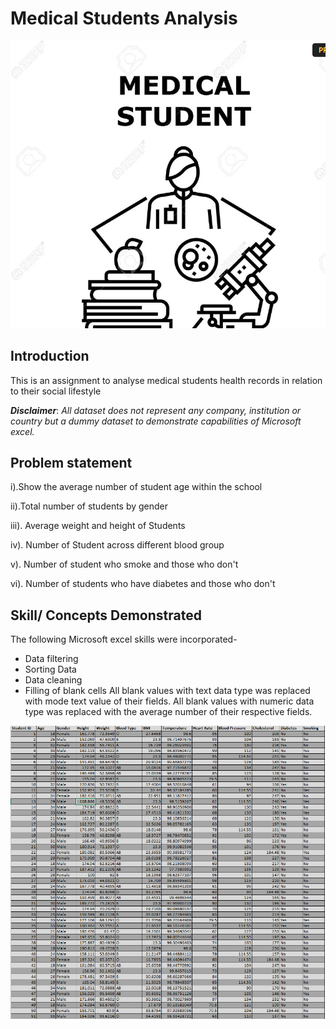 # Medical Students Analysis

![](FRONTPAGE.png)

## Introduction
This is an assignment to analyse medical students health records in relation to their social lifestyle

**_Disclaimer_**: _All dataset does not represent any company, institution or country but a dummy dataset to demonstrate capabilities of Microsoft excel._

## Problem statement
 i).Show the average number of student age within the school

 ii).Total number of students by gender

 iii). Average weight and height of Students

 iv). Number of Student across different blood group

 v). Number of student who smoke and those who don't

 vi). Number of students who have diabetes and those who don't


## Skill/ Concepts Demonstrated

The following Microsoft excel skills were incorporated- 

- Data filtering
- Sorting Data
- Data cleaning
- Filling of blank cells
All blank values with text data type was replaced with mode text value of their fields.
All blank values with numeric data type was replaced with the average number of their respective fields.

![](data.png)



 

